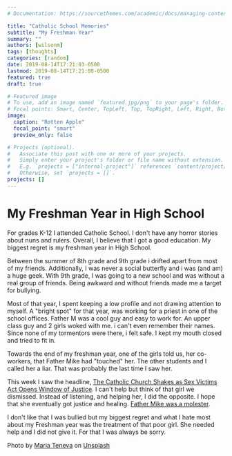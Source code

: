 ```yaml
---
# Documentation: https://sourcethemes.com/academic/docs/managing-content/

title: "Catholic School Memories"
subtitle: "My Freshman Year"
summary: ""
authors: [wilsonm]
tags: [thoughts]
categories: [random]
date: 2019-08-14T17:21:03-0500
lastmod: 2019-08-14T17:21:08-0500
featured: true
draft: true

# Featured image
# To use, add an image named `featured.jpg/png` to your page's folder.
# Focal points: Smart, Center, TopLeft, Top, TopRight, Left, Right, BottomLeft, Bottom, BottomRight.
image:
  caption: "Rotten Apple"
  focal_point: "smart"
  preview_only: false

# Projects (optional).
#   Associate this post with one or more of your projects.
#   Simply enter your project's folder or file name without extension.
#   E.g. `projects = ["internal-project"]` references `content/project/deep-learning/index.md`.
#   Otherwise, set `projects = []`.
projects: []
---
```

# My Freshman Year in High School

For grades K-12 I attended Catholic School. I don't have any horror stories about nuns and rulers. Overall, I believe that I got a good education. My biggest regret is my freshman year in High School. 

 Between the summer of 8th grade and 9th grade i drifted apart from most of my friends. Additionally, I was never a social butterfly and i was (and am) a huge geek. With 9th grade, I was going to a new school and was without a real group of friends. Being awkward and without friends made me a target for bullying. 
 
 Most of that year, I spent keeping a low profile and not drawing attention to myself. A "bright spot" for that year, was working for a priest in one of the school offices. Father M was a cool guy and easy to work for. An upper class guy and 2 girls woked with me. i can't even remember their names. Since none of my tormentors were there, i felt safe. I kept my mouth closed and tried to fit in.
 
 Towards the end of my freshman year, one of the girls told us, her co-workers, that Father Mike had "touched" her. The other students and I called her a liar. That was probably the last time I saw her. 
 
  
  This week I saw the headline, [The Catholic Church Shakes as Sex Victims Act Opens Window of Justice](https://www.thedailybeast.com/the-catholic-church-shakes-as-sex-victims-act-opens-window-of-justice). I can't help but think of that girl we dismissed. Instead of listening, and helping her, I did the opposite. I hope that she eventually got justice and healing. [Father Mike was a molester](https://adamhorowitzlaw.com/clergy-abuse/fr-michael-swierzy-archdiocese-of-philadelphia/). 
  
 I don't like that I was bullied but my biggest regret and what I hate most about my Freshman year was the treatment of that poor girl. She needed help and I did not give it. For that I was always be sorry. 

Photo by [Maria Teneva](https://unsplash.com/@miteneva?utm_source=unsplash&utm_medium=referral&utm_content=creditCopyText) on [Unsplash](https://unsplash.com/search/photos/bad?utm_source=unsplash&utm_medium=referral&utm_content=creditCopyText)
